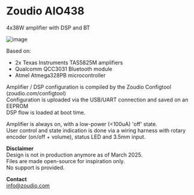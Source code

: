 # Zoudio AIO438
4x38W amplifier with DSP and BT

![image](https://github.com/user-attachments/assets/9f5eb107-c277-4d9a-916c-b74c67cc47a2)

Based on:
- 2x Texas Instruments TAS5825M amplifiers
- Qualcomm QCC3031 Bluetooth module
- Atmel Atmega328PB microcontroller

Amplifier / DSP configuration is compiled by the Zoudio Configtool (zoudio.com/configtool)
<br>Configuration is uploaded via the USB/UART connection and saved on an EEPROM
<br>DSP flow is loaded at boot time.

Amplifier is always on, with a low-power (<100uA) 'off' state.
<br>User control and state indication is done via a wiring harness with rotary encoder (on/off + volume), status LED and 3.5mm input.

**Disclaimer**
<br>Design is not in production anymore as of March 2025.
<br>Files are made open-source for inspiration only.
<br>No support is provided.

**Contact**
<br>info@zoudio.com
